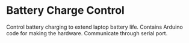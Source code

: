 # Battery Charge Control
Control battery charging to extend laptop battery life. Contains Arduino code for making the hardware. Communicate through serial port.
